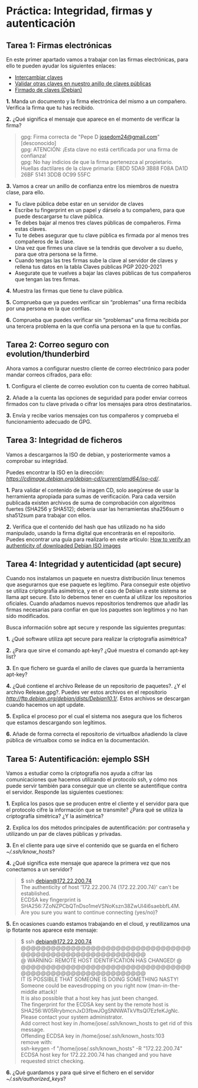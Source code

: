 # Práctica: Integridad, firmas y autenticación

## Tarea 1: Firmas electrónicas

En este primer apartado vamos a trabajar con las firmas electrónicas, para 
ello te pueden ayudar los siguientes enlaces:

* [Intercambiar claves](https://www.gnupg.org/gph/es/manual/x75.html)
* [Validar otras claves en nuestro anillo de claves públicas](https://www.gnupg.org/gph/es/manual/x354.html)
* [Firmado de claves (Debian)](https://www.debian.org/events/keysigning.es.html)

**1.** Manda un documento y la firma electrónica del mismo a un compañero. 
Verifica la firma que tu has recibido.



**2.** ¿Qué significa el mensaje que aparece en el momento de verificar la 
firma?

> gpg: Firma correcta de "Pepe D <josedom24@gmail.com>" [desconocido]  
> gpg: ATENCIÓN: ¡Esta clave no está certificada por una firma de confianza!  
> gpg:          No hay indicios de que la firma pertenezca al propietario.  
> Huellas dactilares de la clave primaria: E8DD 5DA9 3B88 F08A DA1D  26BF 5141 3DDB 0C99 55FC  

**3.** Vamos a crear un anillo de confianza entre los miembros de nuestra 
clase, para ello.
        
* Tu clave pública debe estar en un servidor de claves
* Escribe tu fingerprint en un papel y dárselo a tu compañero, para que puede 
descargarse tu clave pública.
* Te debes bajar al menos tres claves públicas de compañeros. Firma estas 
claves.
* Tu te debes asegurar que tu clave pública es firmada por al menos tres 
compañeros de la clase.
* Una vez que firmes una clave se la tendrás que devolver a su dueño, para 
que otra persona se la firme.
* Cuando tengas las tres firmas sube la clave al servidor de claves y 
rellena tus datos en la tabla Claves públicas PGP 2020-2021
* Asegurate que te vuelves a bajar las claves públicas de tus compañeros que 
tengan las tres firmas.
   
**4.** Muestra las firmas que tiene tu clave pública.

**5.** Comprueba que ya puedes verificar sin “problemas” una firma recibida 
por una persona en la que confías.

**6.** Comprueba que puedes verificar sin “problemas” una firma recibida por 
una tercera problema en la que confía una persona en la que tu confías.


## Tarea 2: Correo seguro con evolution/thunderbird

Ahora vamos a configurar nuestro cliente de correo electrónico para 
poder mandar correos cifrados, para ello:

**1.** Configura el cliente de correo evolution con tu cuenta de correo 
habitual.

**2.** Añade a la cuenta las opciones de seguridad para poder enviar correos 
firmados con tu clave privada o cifrar los mensajes para otros destinatarios.
    
**3.** Envía y recibe varios mensajes con tus compañeros y comprueba el 
funcionamiento adecuado de GPG.


## Tarea 3: Integridad de ficheros

Vamos a descargarnos la ISO de debian, y posteriormente vamos a comprobar su 
integridad.

Puedes encontrar la ISO en la dirección: 
_https://cdimage.debian.org/debian-cd/current/amd64/iso-cd/_.

**1.** Para validar el contenido de la imagen CD, solo asegúrese de usar la 
herramienta apropiada para sumas de verificación. Para cada versión publicada 
existen archivos de suma de comprobación con algoritmos fuertes 
(SHA256 y SHA512); debería usar las herramientas sha256sum o sha512sum para 
trabajar con ellos.
    
**2.** Verifica que el contenido del hash que has utilizado no ha sido 
manipulado, usando la firma digital que encontrarás en el repositorio. 
Puedes encontrar una guía para realizarlo en este artículo: [How to verify 
an authenticity of downloaded Debian ISO images](https://linuxconfig.org/how-to-verify-an-authenticity-of-downloaded-debian-iso-images)

## Tarea 4: Integridad y autenticidad (apt secure)

Cuando nos instalamos un paquete en nuestra distribución linux tenemos que 
asegurarnos que ese paquete es legítimo. Para conseguir este objetivo se 
utiliza criptografía asimétrica, y en el caso de Debian a este sistema se 
llama apt secure. Esto lo debemos tener en cuenta al utilizar los 
repositorios oficiales. Cuando añadamos nuevos repositorios tendremos que 
añadir las firmas necesarias para confiar en que los paquetes son legítimos 
y no han sido modificados.

Busca información sobre apt secure y responde las siguientes preguntas:

**1.** ¿Qué software utiliza apt secure para realizar la criptografía 
asimétrica?
    
**2.** ¿Para que sirve el comando apt-key? ¿Qué muestra el comando apt-key list?
    
**3.** En que fichero se guarda el anillo de claves que guarda la herramienta 
apt-key?
   
**4.** ¿Qué contiene el archivo Release de un repositorio de paquetes?. 
¿Y el archivo Release.gpg?. Puedes ver estos archivos en el repositorio 
_http://ftp.debian.org/debian/dists/Debian10.1/_. Estos archivos se descargan 
cuando hacemos un apt update.
    
**5.** Explica el proceso por el cual el sistema nos asegura que los ficheros 
que estamos descargando son legítimos.
    
**6.** Añade de forma correcta el repositorio de virtualbox añadiendo la clave 
pública de virtualbox como se indica en la documentación.


## Tarea 5: Autentificación: ejemplo SSH

Vamos a estudiar como la criptografía nos ayuda a cifrar las comunicaciones 
que hacemos utilizando el protocolo ssh, y cómo nos puede servir también para 
conseguir que un cliente se autentifique contra el servidor. 
Responde las siguientes cuestiones:

**1.** Explica los pasos que se producen entre el cliente y el servidor para 
que el protocolo cifre la información que se transmite? 
¿Para qué se utiliza la criptografía simétrica? ¿Y la asimétrica?
    
**2.** Explica los dos métodos principales de autentificación: por contraseña 
y utilizando un par de claves públicas y privadas.
   
**3.** En el cliente para uqe sirve el contenido que se guarda en el 
fichero _~/.ssh/know_hosts_?

**4.** ¿Qué significa este mensaje que aparece la primera vez que nos 
conectamos a un servidor?

> $ ssh debian@172.22.200.74  
> The authenticity of host '172.22.200.74 (172.22.200.74)' can't be established.  
> ECDSA key fingerprint is SHA256:7ZoNZPCbQTnDso1meVSNoKszn38ZwUI4i6saebbfL4M.  
> Are you sure you want to continue connecting (yes/no)?   

**5.** En ocasiones cuando estamos trabajando en el cloud, y reutilizamos una 
ip flotante nos aparece este mensaje:

> $ ssh debian@172.22.200.74  
> @@@@@@@@@@@@@@@@@@@@@@@@@@@@@@@@@@@@@@@@@@@@@@@@@@@@@@@@@@@  
> @    WARNING: REMOTE HOST IDENTIFICATION HAS CHANGED!     @  
> @@@@@@@@@@@@@@@@@@@@@@@@@@@@@@@@@@@@@@@@@@@@@@@@@@@@@@@@@@@  
> IT IS POSSIBLE THAT SOMEONE IS DOING SOMETHING NASTY!  
> Someone could be eavesdropping on you right now (man-in-the-middle attack)!  
> It is also possible that a host key has just been changed.  
> The fingerprint for the ECDSA key sent by the remote host is  
> SHA256:W05RrybmcnJxD3fbwJOgSNNWATkVftsQl7EzfeKJgNc.  
> Please contact your system administrator.  
> Add correct host key in /home/jose/.ssh/known_hosts to get rid of this message.  
> Offending ECDSA key in /home/jose/.ssh/known_hosts:103  
>   remove with:  
>   ssh-keygen -f "/home/jose/.ssh/known_hosts" -R "172.22.200.74"  
> ECDSA host key for 172.22.200.74 has changed and you have requested strict checking.  

**6.** ¿Qué guardamos y para qué sirve el fichero en el servidor 
_~/.ssh/authorized_keys_?




